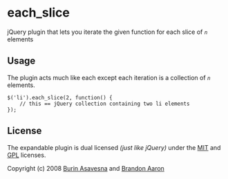 # each\_slice

jQuery plugin that lets you iterate the given function for each slice of *`n`* elements


## Usage

The plugin acts much like each except each iteration is a collection of *`n`* elements.

	$('li').each_slice(2, function() {
		// this == jQuery collection containing two li elements
	});


## License

The expandable plugin is dual licensed *(just like jQuery)* under the [MIT](http://www.opensource.org/licenses/mit-license.php) and [GPL](http://www.opensource.org/licenses/gpl-license.php) licenses.

Copyright (c) 2008 [Burin Asavesna](http://helloburin.com) and [Brandon Aaron](http://brandonaaron.net)